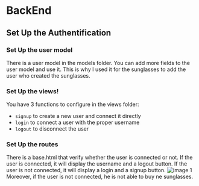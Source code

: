 # BackEnd

## Set Up the Authentification

### Set Up the user model
There is a user model in the models folder. You can add more fields to the user model and use it.
This is why I used it for the sunglasses to add the user who created the sunglasses.

### Set Up the views!

You have 3 functions to configure in the views folder:
- `signup` to create a new user and connect it directly
- `login` to connect a user with the proper username
- `logout` to disconnect the user

### Set Up the routes
There is a base.html that verify whether the user is connected or not. If the user is connected, it will display the username and a logout button. If the user is not connected, it will display a login and a signup button.
![image 1](./image/image1.png)
Moreover, if the user is not connected, he is not able to buy ne sunglasses.
